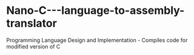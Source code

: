 # Nano-C---language-to-assembly-translator
Programming Language Design and Implementation - Compiles code for modified version of C
